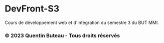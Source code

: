 # DevFront-S3
 Cours de développement web et d'intégration du semestre 3 du BUT MMI.

  ### © 2023 Quentin Buteau - Tous droits réservés

